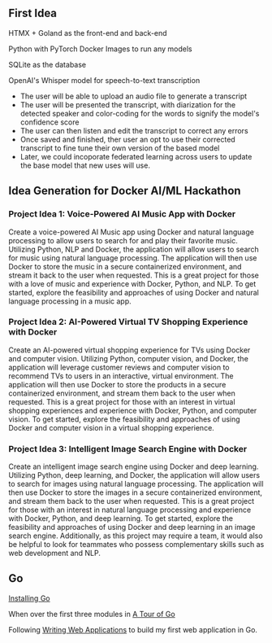

## First Idea

HTMX + Goland as the front-end and back-end

Python with PyTorch Docker Images to run any models

SQLite as the database

OpenAI's Whisper model for speech-to-text transcription

- The user will be able to upload an audio file to generate a transcript
- The user will be presented the transcript, with diarization for the detected speaker and color-coding for the words to signify the model's confidence score
- The user can then listen and edit the transcript to correct any errors
- Once saved and finished, ther user an opt to use their corrected transcript to fine tune their own version of the based model
- Later, we could incoporate federated learning across users to update the base model that new uses will use.

## Idea Generation for Docker AI/ML Hackathon

### Project Idea 1: Voice-Powered AI Music App with Docker

Create a voice-powered AI Music app using Docker and natural language processing to allow users to search for and play their favorite music. Utilizing Python, NLP and Docker, the application will allow users to search for music using natural language processing. The application will then use Docker to store the music in a secure containerized environment, and stream it back to the user when requested. This is a great project for those with a love of music and experience with Docker, Python, and NLP. To get started, explore the feasibility and approaches of using Docker and natural language processing in a music app.

### Project Idea 2: AI-Powered Virtual TV Shopping Experience with Docker

Create an AI-powered virtual shopping experience for TVs using Docker and computer vision. Utilizing Python, computer vision, and Docker, the application will leverage customer reviews and computer vision to recommend TVs to users in an interactive, virtual environment. The application will then use Docker to store the products in a secure containerized environment, and stream them back to the user when requested. This is a great project for those with an interest in virtual shopping experiences and experience with Docker, Python, and computer vision. To get started, explore the feasibility and approaches of using Docker and computer vision in a virtual shopping experience.

### Project Idea 3: Intelligent Image Search Engine with Docker

Create an intelligent image search engine using Docker and deep learning. Utilizing Python, deep learning, and Docker, the application will allow users to search for images using natural language processing. The application will then use Docker to store the images in a secure containerized environment, and stream them back to the user when requested. This is a great project for those with an interest in natural language processing and experience with Docker, Python, and deep learning. To get started, explore the feasibility and approaches of using Docker and deep learning in an image search engine. Additionally, as this project may require a team, it would also be helpful to look for teammates who possess complementary skills such as web development and NLP.

## Go

[Installing Go](https://go.dev/doc/install)

When over the first three modules in [A Tour of Go](https://go.dev/tour/list)

Following [Writing Web Applications](https://go.dev/doc/articles/wiki/) to build my first web application in Go.

